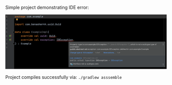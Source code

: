 Simple project demonstrating IDE error:

![error](artwork/error.png)

Project compiles successfully via: `./gradlew asssemble`
